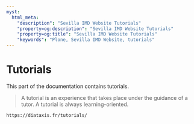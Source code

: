 ```yaml
---
myst:
  html_meta:
    "description": "Sevilla IMD Website Tutorials"
    "property=og:description": "Sevilla IMD Website Tutorials"
    "property=og:title": "Sevilla IMD Website Tutorials"
    "keywords": "Plone, Sevilla IMD Website, tutorials"
---
```


# Tutorials

This part of the documentation contains tutorials.

> A tutorial is an experience that takes place under the guidance of a tutor.
> A tutorial is always learning-oriented.

```{seealso}
https://diataxis.fr/tutorials/
```
